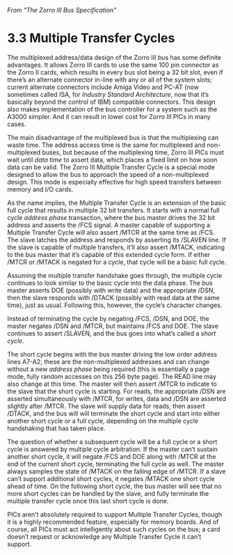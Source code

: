 _From "The Zorro III Bus Specification"_

# 3.3 Multiple Transfer Cycles #
The multiplexed address/data design of the Zorro III bus has some definite advantages. It
allows Zorro III cards to use the same 100 pin connector as the Zorro II cards, which  results in every bus slot being a 32 bit slot, even if there’s an alternate connector in-line with any or all of the system slots; current alternate connectors include Amiga Video and PC-AT (now sometimes called ISA, for _Industry Standard Architecture_, now that it’s basically beyond the control of IBM) compatible connectors. This design also makes implementation of the bus controller for a system such as the A3000 simpler. And it can result in lower cost for Zorro III PICs in many cases.

The main disadvantage of the multiplexed bus is that the multiplexing can waste time. The
address access time is the same for multiplexed and non-multiplexed buses, but because of the multiplexing time, Zorro III PICs must wait until _data time_ to assert data, which  places a fixed limit on how soon data can be valid. The Zorro III Multiple Transfer Cycle is a special mode designed to allow the bus to approach the speed of a non-multiplexed design. This mode is especially effective for high speed transfers between memory and I/O cards.

As the name implies, the Multiple Transfer Cycle is an extension of the basic full cycle that results in multiple 32 bit transfers. It starts with a normal full cycle _address phase_ transaction, where the bus master drives the 32 bit address and asserts the /FCS signal. A master capable of supporting a Multiple Transfer Cycle will also assert /MTCR at the same time as /FCS. The slave latches the address and responds by asserting its /SLAVEN line. If the slave is capable of multiple transfers, it’ll also assert /MTACK, indicating to the bus master that it’s capable of this extended cycle form. If either /MTCR or /MTACK is negated for a cycle, that cycle will be a basic full cycle.

Assuming the multiple transfer handshake goes through, the multiple cycle continues to look similar to the basic cycle into the data phase. The bus master asserts DOE (possibly with write data) and the appropriate /DSN, then the slave responds with /DTACK (possibly with read data at the same time), just as usual. Following this, however, the cycle’s character changes.

Instead of terminating the cycle by negating /FCS, /DSN, and DOE, the master negates /DSN
and /MTCR, but maintains /FCS and DOE. The slave continues to assert /SLAVEN, and the
bus goes into what’s called a _short cycle_.

The short cycle begins with the bus master driving the low order address lines A7-A2; these are the non-multiplexed addresses and can change without a new _address phase_ being required (this is essentially a page mode, fully random accesses on this 256 byte page). The READ line may also change at this time. The master will then assert /MTCR to indicate to the slave that the short cycle is starting. For reads, the appropriate /DSN are  asserted simultaneously with /MTCR, for writes, data and /DSN are asserted slightly after /MTCR. The slave will supply data for reads, then assert /DTACK, and the bus will will terminate the short cycle and start into either another short cycle or a full cycle, depending on the multiple cycle handshaking that has taken place.

The question of whether a subsequent cycle will be a full cycle or a short cycle is answered by multiple cycle arbitration. If the master can’t sustain another short cycle, it will negate /FCS and DOE along with /MTCR at the end of the current short cycle, terminating the full cycle as well. The master always samples the state of /MTACK on the falling edge of /MTCR. If a slave can’t support additional short cycles, it negates /MTACK one short cycle ahead of time. On the following short cycle, the bus master will see that no more short cycles can be handled by the slave, and fully terminate the multiple transfer cycle once this last short cycle is done.

PICs aren’t absolutely required to support Multiple Transfer Cycles, though it is a highly
recommended feature, especially for memory boards. And of course, all PICs must act intelligently about such cycles on the bus; a card doesn’t request or acknowledge any Multiple Transfer Cycle it can’t support.
